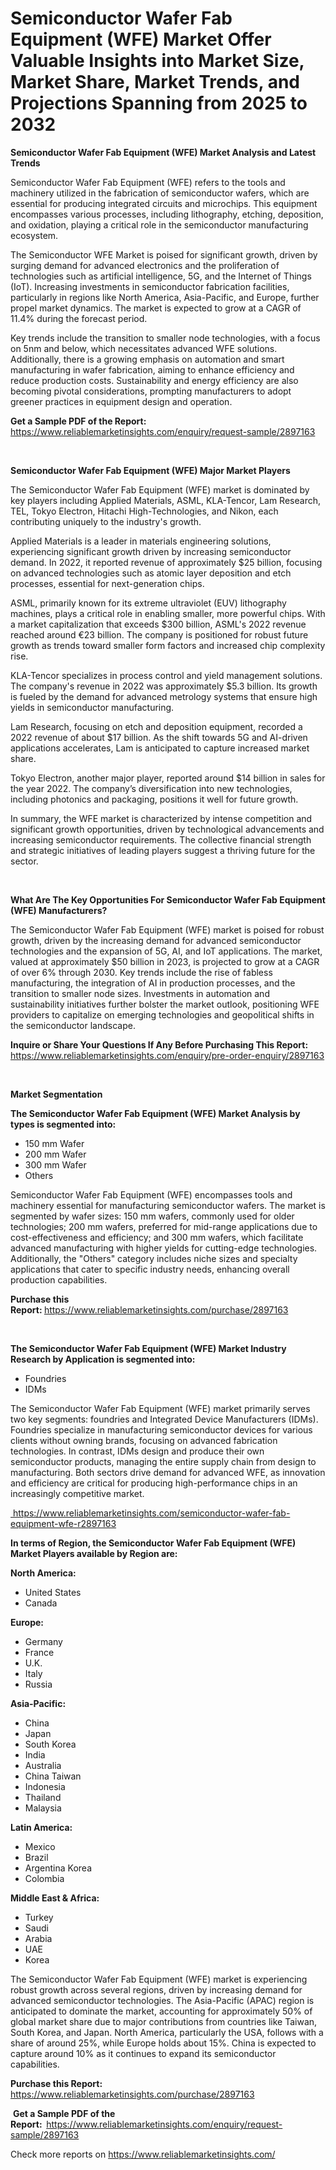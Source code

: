 <p><h1>Semiconductor Wafer Fab Equipment (WFE) Market Offer Valuable Insights into Market Size, Market Share, Market Trends, and Projections Spanning from 2025 to 2032</h1></p><p><strong>Semiconductor Wafer Fab Equipment (WFE) Market Analysis and Latest Trends</strong></p>
<p><p>Semiconductor Wafer Fab Equipment (WFE) refers to the tools and machinery utilized in the fabrication of semiconductor wafers, which are essential for producing integrated circuits and microchips. This equipment encompasses various processes, including lithography, etching, deposition, and oxidation, playing a critical role in the semiconductor manufacturing ecosystem.</p><p>The Semiconductor WFE Market is poised for significant growth, driven by surging demand for advanced electronics and the proliferation of technologies such as artificial intelligence, 5G, and the Internet of Things (IoT). Increasing investments in semiconductor fabrication facilities, particularly in regions like North America, Asia-Pacific, and Europe, further propel market dynamics. The market is expected to grow at a CAGR of 11.4% during the forecast period. </p><p>Key trends include the transition to smaller node technologies, with a focus on 5nm and below, which necessitates advanced WFE solutions. Additionally, there is a growing emphasis on automation and smart manufacturing in wafer fabrication, aiming to enhance efficiency and reduce production costs. Sustainability and energy efficiency are also becoming pivotal considerations, prompting manufacturers to adopt greener practices in equipment design and operation.</p></p>
<p><strong>Get a Sample PDF of the Report:&nbsp;</strong> <a href="https://www.reliablemarketinsights.com/enquiry/request-sample/2897163?utm_campaign=2109&utm_medium=2&utm_source=Github&utm_content=ia&utm_term=15032025&utm_id=semiconductor-wafer-fab-equipment-wfe">https://www.reliablemarketinsights.com/enquiry/request-sample/2897163</a></p>
<p>&nbsp;</p>
<p><strong>Semiconductor Wafer Fab Equipment (WFE) Major Market Players</strong></p>
<p><p>The Semiconductor Wafer Fab Equipment (WFE) market is dominated by key players including Applied Materials, ASML, KLA-Tencor, Lam Research, TEL, Tokyo Electron, Hitachi High-Technologies, and Nikon, each contributing uniquely to the industry's growth.</p><p>Applied Materials is a leader in materials engineering solutions, experiencing significant growth driven by increasing semiconductor demand. In 2022, it reported revenue of approximately $25 billion, focusing on advanced technologies such as atomic layer deposition and etch processes, essential for next-generation chips.</p><p>ASML, primarily known for its extreme ultraviolet (EUV) lithography machines, plays a critical role in enabling smaller, more powerful chips. With a market capitalization that exceeds $300 billion, ASML's 2022 revenue reached around €23 billion. The company is positioned for robust future growth as trends toward smaller form factors and increased chip complexity rise.</p><p>KLA-Tencor specializes in process control and yield management solutions. The company's revenue in 2022 was approximately $5.3 billion. Its growth is fueled by the demand for advanced metrology systems that ensure high yields in semiconductor manufacturing.</p><p>Lam Research, focusing on etch and deposition equipment, recorded a 2022 revenue of about $17 billion. As the shift towards 5G and AI-driven applications accelerates, Lam is anticipated to capture increased market share.</p><p>Tokyo Electron, another major player, reported around $14 billion in sales for the year 2022. The company’s diversification into new technologies, including photonics and packaging, positions it well for future growth.</p><p>In summary, the WFE market is characterized by intense competition and significant growth opportunities, driven by technological advancements and increasing semiconductor requirements. The collective financial strength and strategic initiatives of leading players suggest a thriving future for the sector.</p></p>
<p>&nbsp;</p>
<p><strong>What Are The Key Opportunities For Semiconductor Wafer Fab Equipment (WFE) Manufacturers?</strong></p>
<p><p>The Semiconductor Wafer Fab Equipment (WFE) market is poised for robust growth, driven by the increasing demand for advanced semiconductor technologies and the expansion of 5G, AI, and IoT applications. The market, valued at approximately $50 billion in 2023, is projected to grow at a CAGR of over 6% through 2030. Key trends include the rise of fabless manufacturing, the integration of AI in production processes, and the transition to smaller node sizes. Investments in automation and sustainability initiatives further bolster the market outlook, positioning WFE providers to capitalize on emerging technologies and geopolitical shifts in the semiconductor landscape.</p></p>
<p><strong>Inquire or Share Your Questions If Any Before Purchasing This Report:</strong> <a href="https://www.reliablemarketinsights.com/enquiry/pre-order-enquiry/2897163?utm_campaign=2109&utm_medium=2&utm_source=Github&utm_content=ia&utm_term=15032025&utm_id=semiconductor-wafer-fab-equipment-wfe">https://www.reliablemarketinsights.com/enquiry/pre-order-enquiry/2897163</a></p>
<p>&nbsp;</p>
<p><strong>Market Segmentation</strong></p>
<p><strong>The Semiconductor Wafer Fab Equipment (WFE) Market Analysis by types is segmented into:</strong></p>
<p><ul><li>150 mm Wafer</li><li>200 mm Wafer</li><li>300 mm Wafer</li><li>Others</li></ul></p>
<p><p>Semiconductor Wafer Fab Equipment (WFE) encompasses tools and machinery essential for manufacturing semiconductor wafers. The market is segmented by wafer sizes: 150 mm wafers, commonly used for older technologies; 200 mm wafers, preferred for mid-range applications due to cost-effectiveness and efficiency; and 300 mm wafers, which facilitate advanced manufacturing with higher yields for cutting-edge technologies. Additionally, the "Others" category includes niche sizes and specialty applications that cater to specific industry needs, enhancing overall production capabilities.</p></p>
<p><strong>Purchase this Report:&nbsp;</strong><a href="https://www.reliablemarketinsights.com/purchase/2897163?utm_campaign=2109&utm_medium=2&utm_source=Github&utm_content=ia&utm_term=15032025&utm_id=semiconductor-wafer-fab-equipment-wfe">https://www.reliablemarketinsights.com/purchase/2897163</a></p>
<p>&nbsp;</p>
<p><strong>The Semiconductor Wafer Fab Equipment (WFE) Market Industry Research by Application is segmented into:</strong></p>
<p><ul><li>Foundries</li><li>IDMs</li></ul></p>
<p><p>The Semiconductor Wafer Fab Equipment (WFE) market primarily serves two key segments: foundries and Integrated Device Manufacturers (IDMs). Foundries specialize in manufacturing semiconductor devices for various clients without owning brands, focusing on advanced fabrication technologies. In contrast, IDMs design and produce their own semiconductor products, managing the entire supply chain from design to manufacturing. Both sectors drive demand for advanced WFE, as innovation and efficiency are critical for producing high-performance chips in an increasingly competitive market.</p></p>
<p><a href="https://www.reliablemarketinsights.com/semiconductor-wafer-fab-equipment-wfe-r2897163?utm_campaign=2109&utm_medium=2&utm_source=Github&utm_content=ia&utm_term=15032025&utm_id=semiconductor-wafer-fab-equipment-wfe">&nbsp;https://www.reliablemarketinsights.com/semiconductor-wafer-fab-equipment-wfe-r2897163</a></p>
<p><strong>In terms of Region, the Semiconductor Wafer Fab Equipment (WFE) Market Players available by Region are:</strong></p>
<p>
    <p> <strong> North America: </strong>
        <ul>
            <li>United States</li>
            <li>Canada</li>
        </ul>
        </p> 
    <p> <strong> Europe: </strong>
        <ul>
            <li>Germany</li>
            <li>France</li>
            <li>U.K.</li>
            <li>Italy</li>
            <li>Russia</li>
        </ul>
        </p> 
    <p> <strong> Asia-Pacific: </strong>
        <ul>
            <li>China</li>
            <li>Japan</li>
            <li>South Korea</li>
            <li>India</li>
            <li>Australia</li>
            <li>China Taiwan</li>
            <li>Indonesia</li>
            <li>Thailand</li>
            <li>Malaysia</li>
        </ul>
        </p> 
    <p> <strong> Latin America: </strong>
        <ul>
            <li>Mexico</li>
            <li>Brazil</li>
            <li>Argentina Korea</li>
            <li>Colombia</li>
        </ul>
        </p> 
    <p> <strong> Middle East & Africa: </strong>
        <ul>
            <li>Turkey</li>
            <li>Saudi</li>
            <li>Arabia</li>
            <li>UAE</li>
            <li>Korea</li>
        </ul>
    </p>
    </p>
<p><p>The Semiconductor Wafer Fab Equipment (WFE) market is experiencing robust growth across several regions, driven by increasing demand for advanced semiconductor technologies. The Asia-Pacific (APAC) region is anticipated to dominate the market, accounting for approximately 50% of global market share due to major contributions from countries like Taiwan, South Korea, and Japan. North America, particularly the USA, follows with a share of around 25%, while Europe holds about 15%. China is expected to capture around 10% as it continues to expand its semiconductor capabilities.</p></p>
<p><strong>Purchase this Report: </strong><a href="https://www.reliablemarketinsights.com/purchase/2897163?utm_campaign=2109&utm_medium=2&utm_source=Github&utm_content=ia&utm_term=15032025&utm_id=semiconductor-wafer-fab-equipment-wfe">https://www.reliablemarketinsights.com/purchase/2897163</a></p>
<p>&nbsp;<strong>Get a Sample PDF of the Report:&nbsp;&nbsp;</strong><a href="https://www.reliablemarketinsights.com/enquiry/request-sample/2897163?utm_campaign=2109&utm_medium=2&utm_source=Github&utm_content=ia&utm_term=15032025&utm_id=semiconductor-wafer-fab-equipment-wfe">https://www.reliablemarketinsights.com/enquiry/request-sample/2897163</a></p>
<p><strong></strong></p>
<p>Check more reports on <a href="https://www.reliablemarketinsights.com/?utm_campaign=2109&utm_medium=2&utm_source=Github&utm_content=ia&utm_term=15032025&utm_id=semiconductor-wafer-fab-equipment-wfe">https://www.reliablemarketinsights.com/</a></p>